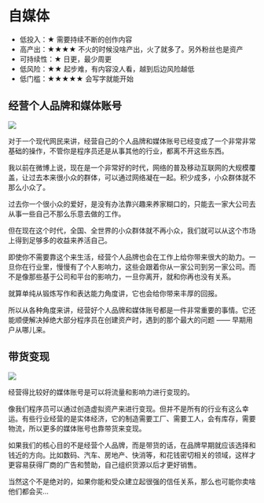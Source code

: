 # 自媒体

- 低投入：★ 需要持续不断的创作内容 
- 高产出：★★★★  不火的时候没啥产出，火了就多了。另外粉丝也是资产
- 可持续性：★ 日更，最少周更
- 低风险：★★ 起步难，有内容没人看，越到后边风险越低
- 低门槛：★★★★★ 会写字就能开始


## 经营个人品牌和媒体账号

![](https://theseven.ftqq.com/20200407204938.png)

对于一个现代网民来讲，经营自己的个人品牌和媒体账号已经变成了一个非常非常基础的操作，不管你是程序员还是从事其他的行业，都离不开这些东西。


我以前在微博上说，现在是一个非常好的时代，网络的普及移动互联网的大规模覆盖，让过去本来很小众的群体，可以通过网络凝在一起。积少成多，小众群体就不那么小众了。

过去你一个很小众的爱好，是没有办法靠兴趣来养家糊口的，只能去一家大公司去从事一些自己不那么乐意去做的工作。

但在现在这个时代，全国、全世界的小众群体就不再小众，我们就可以从这个市场上得到足够多的收益来养活自己。


即使你不需要靠这个来生活，经营个人品牌也会在工作上给你带来很大的助力。一旦你在行业里，慢慢有了个人影响力，这些会跟着你从一家公司到另一家公司。而不是像那些基于公司和平台的影响力，一旦你离开，就和你再也没有关系。

就算单纯从锻炼写作和表达能力角度讲，它也会给你带来丰厚的回报。

所以从各种角度来讲，经营好个人品牌和媒体账号都是一件非常重要的事情。它还能顺便解决掉绝大部分程序员在创建资产时，遇到的那个最大的问题 —— 早期用户从哪儿来。

## 带货变现

![](https://theseven.ftqq.com/20200407205102.png)

经营得比较好的媒体账号是可以将流量和影响力进行变现的。

像我们程序员可以通过创造虚拟资产来进行变现。但并不是所有的行业有这么幸运。有些行业经营的是实体经济，它的制造需要工厂、需要工人，会有库存，需要物流，所以更多的媒体账号也靠带货来变现。

如果我们的核心目的不是经营个人品牌，而是带货的话，在品牌早期就应该选择和钱近的方向。比如数码、汽车、房地产、快消等，和花钱密切相关的领域，这样才更容易获得厂商的广告和赞助，自己组织货源以后才更好销售。

当然这个不是绝对的，如果你能和受众建立起很强的信任关系，那么也可能你卖啥他们都会买…